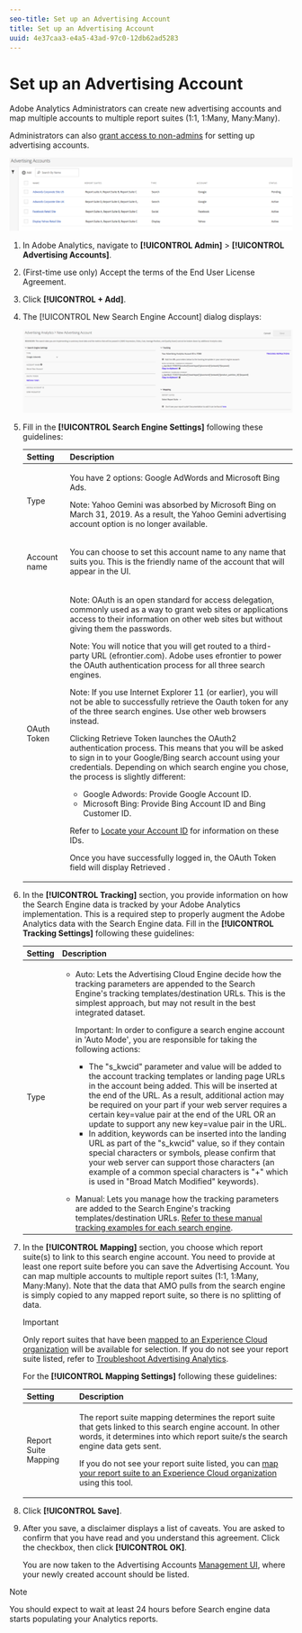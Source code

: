 ```yaml
---
seo-title: Set up an Advertising Account
title: Set up an Advertising Account
uuid: 4e37caa3-e4a5-43ad-97c0-12db62ad5283
---
```


# Set up an Advertising Account

Adobe Analytics Administrators can create new advertising accounts and map multiple accounts to multiple report suites (1:1, 1:Many, Many:Many).

Administrators can also [grant access to non-admins](/help/integrate/c-advertising-analytics/overview.md#section_FCC58EB635954A32990D4E67B52B4369) for setting up advertising accounts.

![](assets/aa_accounts.png)

1. In Adobe Analytics, navigate to **[!UICONTROL Admin]** > **[!UICONTROL Advertising Accounts]**. 
1. (First-time use only) Accept the terms of the End User License Agreement. 
1. Click **[!UICONTROL + Add]**. 
1. The [!UICONTROL New Search Engine Account] dialog displays:

   ![](assets/aa_new_se_account.png)

1. Fill in the **[!UICONTROL Search Engine Settings]** following these guidelines: 

    <table id="table_B3BE66B7D4C54766B8FFD2C6DCD657AF"> 
    <thead> 
      <tr> 
      <th colname="col1" class="entry"> Setting </th> 
      <th colname="col2" class="entry"> Description </th> 
      </tr>
    </thead>
    <tbody> 
      <tr> 
      <td colname="col1"> <p>Type </p> </td> 
      <td colname="col2"> <p>You have 2 options: Google AdWords and Microsoft Bing Ads. </p> <p>Note: Yahoo Gemini was absorbed by Microsoft Bing on March 31, 2019. As a result, the Yahoo Gemini advertising account option is no longer available.  </p> </td> 
      </tr> 
      <tr> 
      <td colname="col1"> <p>Account name </p> </td> 
      <td colname="col2"> <p>You can choose to set this account name to any name that suits you. This is the friendly name of the account that will appear in the UI. </p> </td> 
      </tr> 
      <tr> 
      <td colname="col1"> <p>OAuth Token </p> </td> 
      <td colname="col2"> <p>Note:  OAuth is an open standard for access delegation, commonly used as a way to grant web sites or applications access to their information on other web sites but without giving them the passwords. </p> <p>Note:  You will notice that you will get routed to a third-party URL (efrontier.com). Adobe uses efrontier to power the OAuth authentication process for all three search engines. </p> <p>Note:  If you use Internet Explorer 11 (or earlier), you will not be able to successfully retrieve the Oauth token for any of the three search engines. Use other web browsers instead. </p> <p>Clicking<span class="uicontrol"> Retrieve Token</span> launches the OAuth2 authentication process. This means that you will be asked to sign in to your Google/Bing search account using your credentials. Depending on which search engine you chose, the process is slightly different: </p> 
        <ul id="ul_FC9B5612F6554495B04C357CB0AB72EB"> 
        <li id="li_CD54231BFF134F83B3B5B14B34A0E1D2">Google Adwords: Provide Google Account ID. </li> 
        <li id="li_89B9D54BAA914E5DB2959B193489582E">Microsoft Bing: Provide Bing Account ID and Bing Customer ID. </li> 
        </ul> <p>Refer to <a href="/help/integrate/c-advertising-analytics/c-adanalytics-workflow/aa-locate-account-id.md"  > Locate your Account ID</a> for information on these IDs. </p> <p>Once you have successfully logged in, the OAuth Token field will display 
        <systemoutput>
          Retrieved
        </systemoutput>. </p> </td> 
      </tr> 
    </tbody> 
    </table>

1. In the **[!UICONTROL Tracking]** section, you provide information on how the Search Engine data is tracked by your Adobe Analytics implementation. This is a required step to properly augment the Adobe Analytics data with the Search Engine data. 
   Fill in the **[!UICONTROL Tracking Settings]** following these guidelines: 

    <table id="table_1AB4E31456E84ABF8209B02058259C4D"> 
    <thead> 
      <tr> 
      <th colname="col1" class="entry"> Setting </th> 
      <th colname="col2" class="entry"> Description </th> 
      </tr>
    </thead>
    <tbody> 
      <tr> 
      <td colname="col1"> <p>Type </p> </td> 
      <td colname="col2"> 
        <ul id="ul_1C5A0502A4984E57A08417A91CCD6FFE"> 
        <li id="li_5736E38286FF494ABDDC6E85281D7F2A"> <span class="uicontrol"> Auto</span>: Lets the Advertising Cloud Engine decide how the tracking parameters are appended to the Search Engine's tracking templates/destination URLs. This is the simplest approach, but may not result in the best integrated dataset. <p>Important: In order to configure a search engine account in 'Auto Mode', you are responsible for taking the following actions: 
          <ul id="ul_4FF9D1E3CC4E452BA339E0A725D29FEE"> 
            <li id="li_6F3A6D6259C0420CB7E6FD2C26A1B6E0">The "s_kwcid" parameter and value will be added to the account tracking templates or landing page URLs in the account being added. This will be inserted at the end of the URL. As a result, additional action may be required on your part if your web server requires a certain key=value pair at the end of the URL OR an update to support any new key=value pair in the URL. </li> 
            <li id="li_A04D4AA31A934392808639E46C86573F">In addition, keywords can be inserted into the landing URL as part of the "s_kwcid" value, so if they contain special characters or symbols, please confirm that your web server can support those characters (an example of a common special characters is "+" which is used in "Broad Match Modified" keywords). </li> 
          </ul> </p> </li> 
        <li id="li_EAA7A7CA1E584854A7EC1E43E13B63FE"><span class="uicontrol"> Manual</span>: Lets you manage how the tracking parameters are added to the Search Engine's tracking templates/destination URLs. <a href="/help/integrate/c-advertising-analytics/c-adanalytics-workflow/aa-manual-vs-automatic-tracking.md"  > Refer to these manual tracking examples for each search engine</a>. </li> 
        </ul> </td> 
      </tr> 
    </tbody> 
    </table>

1. In the **[!UICONTROL Mapping]** section, you choose which report suite(s) to link to this search engine account. You need to provide at least one report suite before you can save the Advertising Account. You can map multiple accounts to multiple report suites (1:1, 1:Many, Many:Many). Note that the data that AMO pulls from the search engine is simply copied to any mapped report suite, so there is no splitting of data. 

   >[!IMPORTANT]
   >
   >Only report suites that have been [mapped to an Experience Cloud organization](https://marketing.adobe.com/resources/help/en_US/mcloud/map-report-suite.html) will be available for selection. If you do not see your report suite listed, refer to [Troubleshoot Advertising Analytics](/help/integrate/c-advertising-analytics/c-adanalytics-workflow/aa-troubleshooting.md).

   For the **[!UICONTROL Mapping Settings]** following these guidelines: 

    <table id="table_AF876DC40F97403882C0AA528BD204FF"> 
    <thead> 
      <tr> 
      <th colname="col1" class="entry"> Setting </th> 
      <th colname="col2" class="entry"> Description </th> 
      </tr>
    </thead>
    <tbody> 
      <tr> 
      <td colname="col1"> <p>Report Suite Mapping </p> </td> 
      <td colname="col2"> <p>The report suite mapping determines the report suite that gets linked to this search engine account. In other words, it determines into which report suite/s the search engine data gets sent. </p> <p>If you do not see your report suite listed, you can <a href="https://marketing.adobe.com/resources/help/en_US/mcloud/map-report-suite.html"  > map your report suite to an Experience Cloud organization</a> using this tool. </p> </td> 
      </tr> 
    </tbody> 
    </table>

1. Click **[!UICONTROL Save]**. 
1. After you save, a disclaimer displays a list of caveats. You are asked to confirm that you have read and you understand this agreement. Click the checkbox, then click **[!UICONTROL OK]**.

   You are now taken to the Advertising Accounts [Management UI](/help/integrate/c-advertising-analytics/c-adanalytics-workflow/aa-manage-ad-accounts.md), where your newly created account should be listed.

>[!NOTE]
>
>You should expect to wait at least 24 hours before Search engine data starts populating your Analytics reports.


